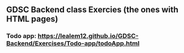 ## GDSC Backend class Exercies (the ones with HTML pages)

### Todo app:  https://lealem12.github.io/GDSC-Backend/Exercises/Todo-app/todoApp.html
